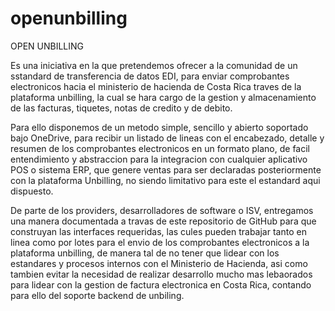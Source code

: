 # openunbilling

OPEN UNBILLING

Es una iniciativa en la que pretendemos ofrecer a la comunidad de un sstandard de transferencia de datos EDI, para enviar comprobantes electronicos hacia el ministerio de hacienda de Costa Rica traves de la plataforma unbilling, la cual se hara cargo de la gestion y almacenamiento de las facturas, tiquetes, notas de credito y de debito. 

Para ello disponemos de un metodo simple, sencillo y abierto soportado bajo OneDrive, para recibir un listado de lineas con el encabezado, detalle y resumen de los comprobantes electronicos en un formato plano, de facil entendimiento y abstraccion para la integracion con cualquier aplicativo POS o sistema ERP, que genere ventas para ser declaradas posteriormente con la plataforma Unbilling, no siendo limitativo para este el estandard aqui dispuesto.

De parte de los providers, desarrolladores de software o ISV, entregamos una manera documentada a travas de este repositorio de GitHub para que construyan las interfaces requeridas, las cules pueden trabajar tanto en linea como por lotes para el envio de los comprobantes electronicos a la plataforma unbilling, de manera tal de no tener que lidear con los estandares y procesos internos con el Ministerio de Hacienda, asi como tambien evitar la necesidad de realizar desarrollo mucho mas lebaorados para lidear con la gestion de factura electronica en Costa Rica, contando para ello del soporte backend de unbiling.


